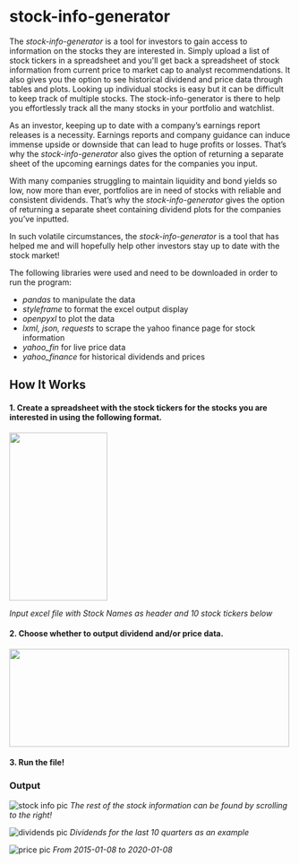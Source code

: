 # stock-info-generator

The *stock-info-generator* is a tool for investors to gain access to information on the stocks they are interested in. Simply upload a list of stock tickers in a spreadsheet and you'll get back a spreadsheet of stock information from current price to market cap to analyst recommendations. It also gives you the option to see historical dividend and price data through tables and plots. Looking up individual stocks is easy but it can be difficult to keep track of multiple stocks. The stock-info-generator is there to help you effortlessly track all the many stocks in your portfolio and watchlist.

As an investor, keeping up to date with a company’s earnings report releases is a necessity. Earnings reports and company guidance can induce immense upside or downside that can lead to huge profits or losses. That’s why the *stock-info-generator* also gives the option of returning a separate sheet of the upcoming earnings dates for the companies you input.

With many companies struggling to maintain liquidity and bond yields so low, now more than ever, portfolios are in need of stocks with reliable and consistent dividends. That’s why the  *stock-info-generator* gives the option of returning a separate sheet containing dividend plots for the companies you’ve inputted. 

In such volatile circumstances, the  *stock-info-generator* is a tool that has helped me and will hopefully help other investors stay up to date with the stock market!

The following libraries were used and need to be downloaded in order to run the program:
* *pandas* to manipulate the data
* *styleframe* to format the excel output display
* *openpyxl* to plot the data 
* *lxml, json, requests* to scrape the yahoo finance page for stock information
* *yahoo_fin* for live price data
* *yahoo_finance* for historical dividends and prices

## How It Works

#### 1. Create a spreadsheet with the stock tickers for the stocks you are interested in using the following format.
<img src="https://user-images.githubusercontent.com/55144676/83339363-0eca7000-a29b-11ea-9629-ee9a5c60f26a.JPG" width="175" height="300">

*Input excel file with Stock Names as header and 10 stock tickers below*

#### 2. Choose whether to output dividend and/or price data.
<img src="https://user-images.githubusercontent.com/55144676/83339727-9e255280-a29e-11ea-8656-f466326f46c3.JPG" width="500" height="175">

#### 3. Run the file!

### Output
![stock info pic](https://user-images.githubusercontent.com/55144676/83339758-d9278600-a29e-11ea-949a-288c5f3af4df.JPG)
*The rest of the stock information can be found by scrolling to the right!*


![dividends pic](https://user-images.githubusercontent.com/55144676/83339766-e5abde80-a29e-11ea-9acc-cb1f9bc7a1ea.JPG)
*Dividends for the last 10 quarters as an example*


![price pic](https://user-images.githubusercontent.com/55144676/83339767-e6dd0b80-a29e-11ea-895b-d862c041173c.JPG)
*From 2015-01-08 to 2020-01-08*




